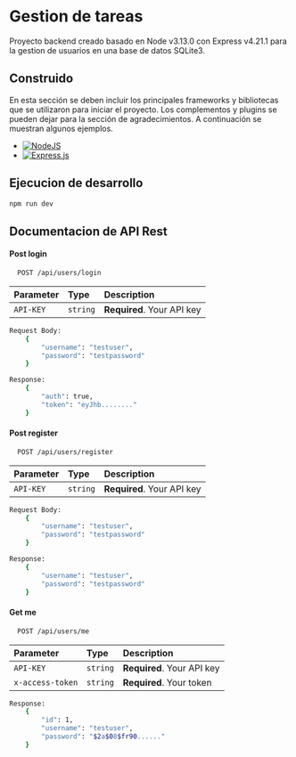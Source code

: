 # Gestion de tareas

Proyecto backend creado basado en Node v3.13.0 con Express v4.21.1 para la gestion de usuarios en una base de datos SQLite3.

## Construido

En esta sección se deben incluir los principales frameworks y bibliotecas que se utilizaron para iniciar el proyecto. Los complementos y plugins se pueden dejar para la sección de agradecimientos. A continuación se muestran algunos ejemplos.

* [![NodeJS](https://img.shields.io/badge/Node.js-6DA55F?logo=node.js&logoColor=white)](#)
* [![Express.js](https://img.shields.io/badge/Express.js-%23404d59.svg?logo=express&logoColor=%2361DAFB)](#)

## Ejecucion de desarrollo

```bash
npm run dev
```

## Documentacion de API Rest

#### Post login

```bash
  POST /api/users/login
```

| Parameter | Type     | Description                |
| :-------- | :------- | :------------------------- |
| `API-KEY` | `string` | **Required**. Your API key |

```bash
Request Body:
    {
        "username": "testuser",
        "password": "testpassword"
    }
```

```bash
Response:
    {
        "auth": true,
        "token": "eyJhb........"
    }
```

#### Post register

```bash
  POST /api/users/register
```

| Parameter | Type     | Description                |
| :-------- | :------- | :------------------------- |
| `API-KEY` | `string` | **Required**. Your API key |

```bash
Request Body:
    {
        "username": "testuser",
        "password": "testpassword"
    }
```

```bash
Response:
    {
        "username": "testuser",
        "password": "testpassword"
    }
```

#### Get me

```bash
  POST /api/users/me
```

| Parameter | Type     | Description                |
| :--------------- | :------- | :------------------------- |
| `API-KEY`        | `string` | **Required**. Your API key |
| `x-access-token` | `string` | **Required**. Your token   |

```bash
Response:
    {
        "id": 1,
        "username": "testuser",
        "password": "$2a$08$fr90......"
    }
```